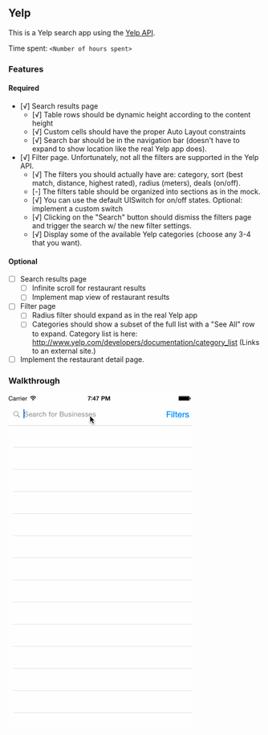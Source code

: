 ## Yelp

This is a Yelp search app using the [Yelp API](http://developer.rottentomatoes.com/docs/read/JSON).

Time spent: `<Number of hours spent>`

### Features

#### Required

- [√] Search results page
   - [√] Table rows should be dynamic height according to the content height
   - [√] Custom cells should have the proper Auto Layout constraints
   - [√] Search bar should be in the navigation bar (doesn't have to expand to show location like the real Yelp app does).
- [√] Filter page. Unfortunately, not all the filters are supported in the Yelp API.
   - [√] The filters you should actually have are: category, sort (best match, distance, highest rated), radius (meters), deals (on/off).
   - [-] The filters table should be organized into sections as in the mock.
   - [√] You can use the default UISwitch for on/off states. Optional: implement a custom switch
   - [√] Clicking on the "Search" button should dismiss the filters page and trigger the search w/ the new filter settings.
   - [√] Display some of the available Yelp categories (choose any 3-4 that you want).

#### Optional

- [ ] Search results page
   - [ ] Infinite scroll for restaurant results
   - [ ] Implement map view of restaurant results
- [ ] Filter page
   - [ ] Radius filter should expand as in the real Yelp app
   - [ ] Categories should show a subset of the full list with a "See All" row to expand. Category list is here: http://www.yelp.com/developers/documentation/category_list (Links to an external site.)
- [ ] Implement the restaurant detail page.

### Walkthrough

![Video Walkthrough](https://github.com/lordchair/Codepath-Swift-Project-3/blob/master/codePathGif3.gif?raw=true)


